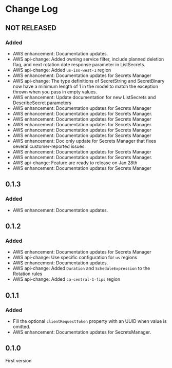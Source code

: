 # Change Log

## NOT RELEASED

### Added

- AWS enhancement: Documentation updates.
- AWS api-change: Added owning service filter, include planned deletion flag, and next rotation date response parameter in ListSecrets.
- AWS api-change: Added `us-iso-west-1` region
- AWS enhancement: Documentation updates for Secrets Manager
- AWS api-change: The type definitions of SecretString and SecretBinary now have a minimum length of 1 in the model to match the exception thrown when you pass in empty values.
- AWS enhancement: Update documentation for new ListSecrets and DescribeSecret parameters
- AWS enhancement: Documentation updates for Secrets Manager
- AWS enhancement: Documentation updates for Secrets Manager.
- AWS enhancement: Documentation updates for Secrets Manager
- AWS enhancement: Documentation updates for Secrets Manager.
- AWS enhancement: Documentation updates for Secrets Manager
- AWS enhancement: Documentation updates for Secrets Manager
- AWS enhancement: Doc only update for Secrets Manager that fixes several customer-reported issues.
- AWS enhancement: Documentation updates for Secrets Manager
- AWS enhancement: Documentation updates for Secrets Manager.
- AWS api-change: Feature are ready to release on Jan 28th
- AWS enhancement: Documentation updates for Secrets Manager

## 0.1.3

### Added

- AWS enhancement: Documentation updates.

## 0.1.2

### Added

- AWS enhancement: Documentation updates for Secrets Manager
- AWS api-change: Use specific configuration for `us` regions
- AWS enhancement: Documentation updates.
- AWS api-change: Added `Duration` and `ScheduleExpression` to the Rotation rules
- AWS api-change: Added `ca-central-1-fips` region

## 0.1.1

### Added

- Fill the optional `clientRequestToken` property with an UUID when value is omitted.
- AWS enhancement: Documentation updates for SecretsManager.

## 0.1.0

First version
